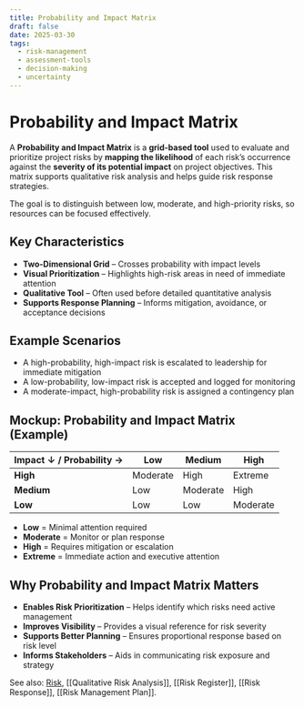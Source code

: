 ```yaml
---
title: Probability and Impact Matrix
draft: false
date: 2025-03-30
tags:
  - risk-management
  - assessment-tools
  - decision-making
  - uncertainty
---
```


# Probability and Impact Matrix

A **Probability and Impact Matrix** is a **grid-based tool** used to evaluate and prioritize project risks by **mapping the likelihood** of each risk’s occurrence against the **severity of its potential impact** on project objectives. This matrix supports qualitative risk analysis and helps guide risk response strategies.

The goal is to distinguish between low, moderate, and high-priority risks, so resources can be focused effectively.

## Key Characteristics

- **Two-Dimensional Grid** – Crosses probability with impact levels  
- **Visual Prioritization** – Highlights high-risk areas in need of immediate attention  
- **Qualitative Tool** – Often used before detailed quantitative analysis  
- **Supports Response Planning** – Informs mitigation, avoidance, or acceptance decisions

## Example Scenarios

- A high-probability, high-impact risk is escalated to leadership for immediate mitigation  
- A low-probability, low-impact risk is accepted and logged for monitoring  
- A moderate-impact, high-probability risk is assigned a contingency plan

## Mockup: Probability and Impact Matrix (Example)

| **Impact ↓ / Probability →** | Low       | Medium    | High      |
|-----------------------------|-----------|-----------|-----------|
| **High**                    | Moderate  | High      | Extreme   |
| **Medium**                  | Low       | Moderate  | High      |
| **Low**                     | Low       | Low       | Moderate  |

- **Low** = Minimal attention required  
- **Moderate** = Monitor or plan response  
- **High** = Requires mitigation or escalation  
- **Extreme** = Immediate action and executive attention

## Why Probability and Impact Matrix Matters

- **Enables Risk Prioritization** – Helps identify which risks need active management  
- **Improves Visibility** – Provides a visual reference for risk severity  
- **Supports Better Planning** – Ensures proportional response based on risk level  
- **Informs Stakeholders** – Aids in communicating risk exposure and strategy

See also: [Risk](risk.md), [[Qualitative Risk Analysis]], [[Risk Register]], [[Risk Response]], [[Risk Management Plan]].
